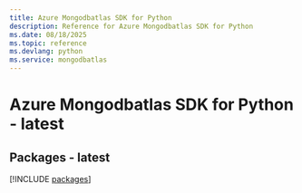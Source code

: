 ```yaml
---
title: Azure Mongodbatlas SDK for Python
description: Reference for Azure Mongodbatlas SDK for Python
ms.date: 08/18/2025
ms.topic: reference
ms.devlang: python
ms.service: mongodbatlas
---
```

# Azure Mongodbatlas SDK for Python - latest
## Packages - latest
[!INCLUDE [packages](mongodbatlas-index.md)]